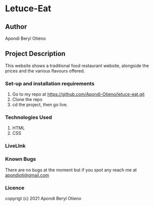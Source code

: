 # Letuce-Eat

## Author

Apondi Beryl Otieno

## Project Description
This website shows a traditional food restaurant website, alongside the prices and the various flavours offered. 

### Set-up and installation requirements

 1. Go to my repo at https://github.com/Apondi-Otieno/letuce-eat.git
 2. Clone the repo
 3. cd the project, then go live.

### Technologies Used
 
 1. HTML
 2. CSS

### LiveLInk

### Known Bugs
There are no bugs at the moment but if you spot any reach me at apondioti@gmail.com

### Licence



copyrigt (c) 2021 Apondi Beryl Otieno
